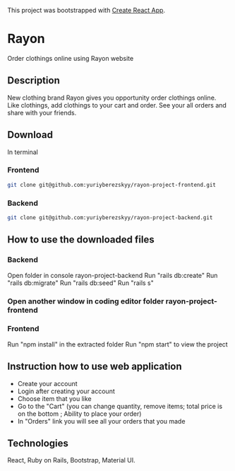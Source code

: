 This project was bootstrapped with [Create React App](https://github.com/facebook/create-react-app).

# Rayon

Order clothings online using Rayon website

## Description

New clothing brand Rayon gives you opportunity order clothings online. Like clothings, add clothings to your cart and order. See your all orders and share with your friends.

## Download

In terminal

### Frontend

```bash
git clone git@github.com:yuriyberezskyy/rayon-project-frontend.git
```

### Backend

```bash
git clone git@github.com:yuriyberezskyy/rayon-project-backend.git
```

## How to use the downloaded files

### Backend

Open folder in console rayon-project-backend
Run "rails db:create"
Run "rails db:migrate"
Run "rails db:seed"
Run "rails s"

### Open another window in coding editor folder rayon-project-frontend
### Frontend

Run "npm install" in the extracted folder
Run "npm start" to view the project

## Instruction how to use web application
- Create your account
- Login after creating your account
- Choose item that you like
- Go to the "Cart" (you can change quantity, remove items; total price is on the bottom ; Ability to place your order)
- In "Orders" link you will see all your orders that you made  

## Technologies

React, Ruby on Rails, Bootstrap, Material UI.
